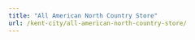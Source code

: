 ```yaml
---
title: "All American North Country Store"
url: /kent-city/all-american-north-country-store/
---
```

